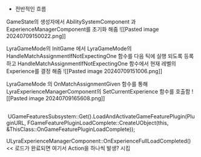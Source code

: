
- 전반적인 흐름

GameState의 생성자에서 AbilitySystemComponent 과 ExperienceManagerComponent를 초기화 해줌 
![[Pasted image 20240709150022.png]]

LyraGameMode의 InitGame 에서 LyraGameMode의 HandleMatchAssignmentIfNotExpectingOne 함수를 다음 틱에 실행 되도록 등록 하고 HandleMatchAssignmentIfNotExpectingOne 함수에서 현재 레벨의 Experience를 결정 해줌 
![[Pasted image 20240709151006.png]]

LyraGameMode 의 OnMatchAssignmentGiven 함수를 통해LyraExperienceManagerComponent의  SetCurrentExperience 함수를 호출함 
![[Pasted image 20240709165608.png]]

       UGameFeaturesSubsystem::Get().LoadAndActivateGameFeaturePlugin(PluginURL, FGameFeaturePluginLoadComplete::CreateUObject(this, &ThisClass::OnGameFeaturePluginLoadComplete));


ULyraExperienceManagerComponent::OnExperienceFullLoadCompleted() << 로드가 완료되면 여기서 Action을 하나씩 발생? 시킴

